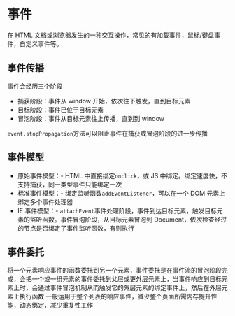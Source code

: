 # 事件

在 HTML 文档或浏览器发生的一种交互操作，常见的有加载事件，鼠标/键盘事件，自定义事件等。

## 事件传播

事件会经历三个阶段

- 捕获阶段：事件从 window 开始，依次往下触发，直到目标元素
- 目标阶段：事件已位于目标元素
- 冒泡阶段：事件从目标元素往上传播，直到到 window

`event.stopPropagation`方法可以阻止事件在捕获或冒泡阶段的进一步传播

## 事件模型

- 原始事件模型：- HTML 中直接绑定`onclick`，或 JS 中绑定。绑定速度快，不支持捕获，同一类型事件只能绑定一次
- 标准事件模型：- 绑定监听函数`addEventListener`，可以在一个 DOM 元素上绑定多个事件处理器
- IE 事件模型：- `attachEvent`事件处理阶段，事件到达目标元素，触发目标元素的监听函数。事件冒泡阶段，从目标元素冒泡到 Document，依次检查经过的节点是否绑定了事件监听函数，有则执行

## 事件委托

将一个元素响应事件的函数委托到另一个元素，事件委托是在事件流的冒泡阶段完成，会把一个或一组元素的事件委托到父层或更外层元素上，当事件响应到目标元素上时，会通过事件冒泡机制从而触发它的外层元素的绑定事件上，然后在外层元素上执行函数
一般运用于整个列表的响应事件，减少整个页面所需内存提升性能，动态绑定，减少重复性工作
